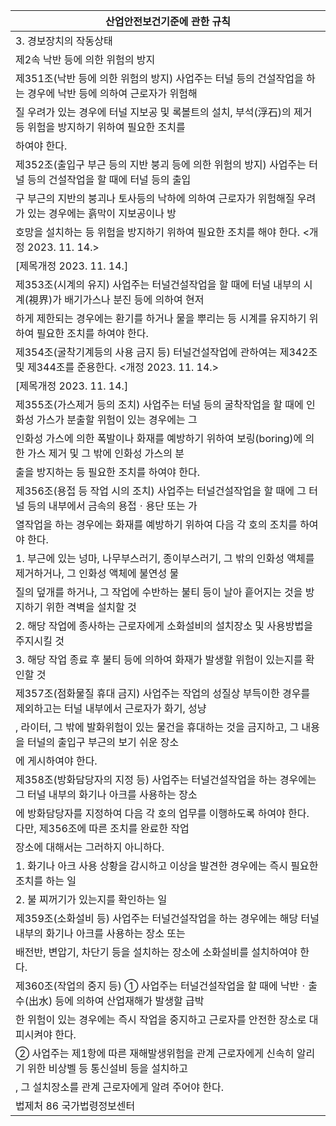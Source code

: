 | 산업안전보건기준에 관한 규칙 |
| --- |
| 3. 경보장치의 작동상태 |
| 제2속 낙반 등에 의한 위험의 방지 |
| 제351조(낙반 등에 의한 위험의 방지) 사업주는 터널 등의 건설작업을 하는 경우에 낙반 등에 의하여 근로자가 위험해 |
| 질 우려가 있는 경우에 터널 지보공 및 록볼트의 설치, 부석(浮石)의 제거 등 위험을 방지하기 위하여 필요한 조치를 |
| 하여야 한다. |
| 제352조(출입구 부근 등의 지반 붕괴 등에 의한 위험의 방지) 사업주는 터널 등의 건설작업을 할 때에 터널 등의 출입 |
| 구 부근의 지반의 붕괴나 토사등의 낙하에 의하여 근로자가 위험해질 우려가 있는 경우에는 흙막이 지보공이나 방 |
| 호망을 설치하는 등 위험을 방지하기 위하여 필요한 조치를 해야 한다. <개정 2023. 11. 14.> |
| [제목개정 2023. 11. 14.] |
| 제353조(시계의 유지) 사업주는 터널건설작업을 할 때에 터널 내부의 시계(視界)가 배기가스나 분진 등에 의하여 현저 |
| 하게 제한되는 경우에는 환기를 하거나 물을 뿌리는 등 시계를 유지하기 위하여 필요한 조치를 하여야 한다. |
| 제354조(굴착기계등의 사용 금지 등) 터널건설작업에 관하여는 제342조 및 제344조를 준용한다. <개정 2023. 11. 14.> |
| [제목개정 2023. 11. 14.] |
| 제355조(가스제거 등의 조치) 사업주는 터널 등의 굴착작업을 할 때에 인화성 가스가 분출할 위험이 있는 경우에는 그 |
| 인화성 가스에 의한 폭발이나 화재를 예방하기 위하여 보링(boring)에 의한 가스 제거 및 그 밖에 인화성 가스의 분 |
| 출을 방지하는 등 필요한 조치를 하여야 한다. |
| 제356조(용접 등 작업 시의 조치) 사업주는 터널건설작업을 할 때에 그 터널 등의 내부에서 금속의 용접ㆍ용단 또는 가 |
| 열작업을 하는 경우에는 화재를 예방하기 위하여 다음 각 호의 조치를 하여야 한다. |
| 1. 부근에 있는 넝마, 나무부스러기, 종이부스러기, 그 밖의 인화성 액체를 제거하거나, 그 인화성 액체에 불연성 물 |
| 질의 덮개를 하거나, 그 작업에 수반하는 불티 등이 날아 흩어지는 것을 방지하기 위한 격벽을 설치할 것 |
| 2. 해당 작업에 종사하는 근로자에게 소화설비의 설치장소 및 사용방법을 주지시킬 것 |
| 3. 해당 작업 종료 후 불티 등에 의하여 화재가 발생할 위험이 있는지를 확인할 것 |
| 제357조(점화물질 휴대 금지) 사업주는 작업의 성질상 부득이한 경우를 제외하고는 터널 내부에서 근로자가 화기, 성냥 |
| , 라이터, 그 밖에 발화위험이 있는 물건을 휴대하는 것을 금지하고, 그 내용을 터널의 출입구 부근의 보기 쉬운 장소 |
| 에 게시하여야 한다. |
| 제358조(방화담당자의 지정 등) 사업주는 터널건설작업을 하는 경우에는 그 터널 내부의 화기나 아크를 사용하는 장소 |
| 에 방화담당자를 지정하여 다음 각 호의 업무를 이행하도록 하여야 한다. 다만, 제356조에 따른 조치를 완료한 작업 |
| 장소에 대해서는 그러하지 아니하다. |
| 1. 화기나 아크 사용 상황을 감시하고 이상을 발견한 경우에는 즉시 필요한 조치를 하는 일 |
| 2. 불 찌꺼기가 있는지를 확인하는 일 |
| 제359조(소화설비 등) 사업주는 터널건설작업을 하는 경우에는 해당 터널 내부의 화기나 아크를 사용하는 장소 또는 |
| 배전반, 변압기, 차단기 등을 설치하는 장소에 소화설비를 설치하여야 한다. |
| 제360조(작업의 중지 등) ① 사업주는 터널건설작업을 할 때에 낙반ㆍ출수(出水) 등에 의하여 산업재해가 발생할 급박 |
| 한 위험이 있는 경우에는 즉시 작업을 중지하고 근로자를 안전한 장소로 대피시켜야 한다. |
| ② 사업주는 제1항에 따른 재해발생위험을 관계 근로자에게 신속히 알리기 위한 비상벨 등 통신설비 등을 설치하고 |
| , 그 설치장소를 관계 근로자에게 알려 주어야 한다. |
| 법제처                                                            86                                                       국가법령정보센터 |